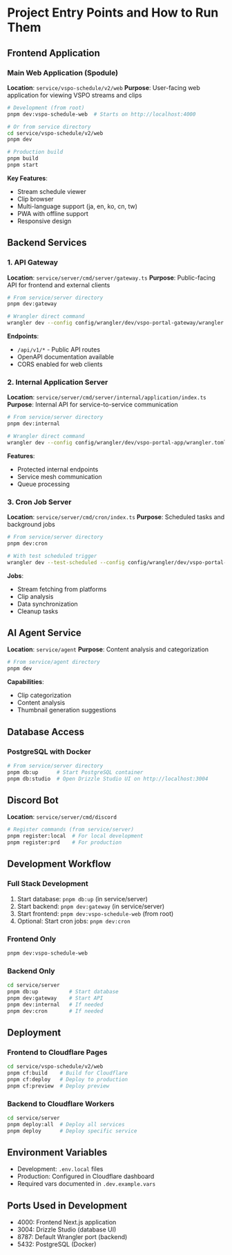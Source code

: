 # Project Entry Points and How to Run Them

## Frontend Application

### Main Web Application (Spodule)
**Location**: `service/vspo-schedule/v2/web`
**Purpose**: User-facing web application for viewing VSPO streams and clips

```bash
# Development (from root)
pnpm dev:vspo-schedule-web  # Starts on http://localhost:4000

# Or from service directory
cd service/vspo-schedule/v2/web
pnpm dev

# Production build
pnpm build
pnpm start
```

**Key Features**:
- Stream schedule viewer
- Clip browser
- Multi-language support (ja, en, ko, cn, tw)
- PWA with offline support
- Responsive design

## Backend Services

### 1. API Gateway
**Location**: `service/server/cmd/server/gateway.ts`
**Purpose**: Public-facing API for frontend and external clients

```bash
# From service/server directory
pnpm dev:gateway

# Wrangler direct command
wrangler dev --config config/wrangler/dev/vspo-portal-gateway/wrangler.toml --script cmd/server/gateway.ts
```

**Endpoints**:
- `/api/v1/*` - Public API routes
- OpenAPI documentation available
- CORS enabled for web clients

### 2. Internal Application Server
**Location**: `service/server/cmd/server/internal/application/index.ts`
**Purpose**: Internal API for service-to-service communication

```bash
# From service/server directory
pnpm dev:internal

# Wrangler direct command
wrangler dev --config config/wrangler/dev/vspo-portal-app/wrangler.toml --script cmd/server/internal/application/index.ts
```

**Features**:
- Protected internal endpoints
- Service mesh communication
- Queue processing

### 3. Cron Job Server
**Location**: `service/server/cmd/cron/index.ts`
**Purpose**: Scheduled tasks and background jobs

```bash
# From service/server directory
pnpm dev:cron

# With test scheduled trigger
wrangler dev --test-scheduled --config config/wrangler/dev/vspo-portal-cron/wrangler.toml --script cmd/cron/index.ts
```

**Jobs**:
- Stream fetching from platforms
- Clip analysis
- Data synchronization
- Cleanup tasks

## AI Agent Service
**Location**: `service/agent`
**Purpose**: Content analysis and categorization

```bash
# From service/agent directory
pnpm dev
```

**Capabilities**:
- Clip categorization
- Content analysis
- Thumbnail generation suggestions

## Database Access

### PostgreSQL with Docker
```bash
# From service/server directory
pnpm db:up      # Start PostgreSQL container
pnpm db:studio  # Open Drizzle Studio UI on http://localhost:3004
```

## Discord Bot
**Location**: `service/server/cmd/discord`

```bash
# Register commands (from service/server)
pnpm register:local  # For local development
pnpm register:prd    # For production
```

## Development Workflow

### Full Stack Development
1. Start database: `pnpm db:up` (in service/server)
2. Start backend: `pnpm dev:gateway` (in service/server)
3. Start frontend: `pnpm dev:vspo-schedule-web` (from root)
4. Optional: Start cron jobs: `pnpm dev:cron`

### Frontend Only
```bash
pnpm dev:vspo-schedule-web
```

### Backend Only
```bash
cd service/server
pnpm db:up          # Start database
pnpm dev:gateway    # Start API
pnpm dev:internal   # If needed
pnpm dev:cron       # If needed
```

## Deployment

### Frontend to Cloudflare Pages
```bash
cd service/vspo-schedule/v2/web
pnpm cf:build    # Build for Cloudflare
pnpm cf:deploy   # Deploy to production
pnpm cf:preview  # Deploy preview
```

### Backend to Cloudflare Workers
```bash
cd service/server
pnpm deploy:all  # Deploy all services
pnpm deploy      # Deploy specific service
```

## Environment Variables
- Development: `.env.local` files
- Production: Configured in Cloudflare dashboard
- Required vars documented in `.dev.example.vars`

## Ports Used in Development
- 4000: Frontend Next.js application
- 3004: Drizzle Studio (database UI)
- 8787: Default Wrangler port (backend)
- 5432: PostgreSQL (Docker)